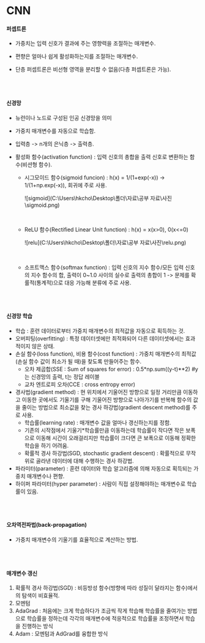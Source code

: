 # CNN

#### 퍼셉트론

* 가중치는 입력 신호가 결과에 주는 영향력을 조절하는 매개변수.

* 편향은 얼마나 쉽게 활성화하는지를 조절하는 매개변수.

* 단층 퍼셉트론은 비선형 영역을 분리할 수 없음(다층 퍼셉트론은 가능).

<br>

<br>

#### 신경망

* 뉴런이나 노드로 구성된 인공 신경망을 의미

* 가중치 매개변수를 자동으로 학습함.

* 입력층 -> n개의 은닉층 -> 출력층.

* 활성화 함수(activation function) : 입력 신호의 총합을 출력 신호로 변환하는 함수(비션형 함수).
  * 시그모이드 함수(sigmoid funcion) : h(x) = 1/(1+exp(-x)) -> 1/(1+np.exp(-x)), 회귀에 주로 사용.
  
    ![sigmoid](C:\Users\hkcho\Desktop\폴더\자료\공부 자료\사진\sigmoid.png)
  
    <br>
  
  * ReLU 함수(Rectified Linear Unit function) : h(x) = x(x>0), 0(x<=0)
  
    ![relu](C:\Users\hkcho\Desktop\폴더\자료\공부 자료\사진\relu.png)
  
    <br>
  
  * 소프트맥스 함수(softmax function) : 입력 신호의 지수 함수/모든 입력 신호의 지수 함수의 합, 출력이 0~1.0 사이의 실수로 출력의 총합이 1 -> 문제를 확률적(통계적)으로 대응 가능해 분류에 주로 사용.

<br><br>

#### 신경망 학습

* 학습 : 훈련 데이터로부터 가중치 매개변수의 최적값을 자동으로 획득하는 것.
* 오버피팅(overfitting) : 특정 데이터셋에만 최적화되어 다른 데이터셋에서는 효과적이지 않은 상태.
* 손실 함수(loss function), 비용 함수(cost function) : 가중치 매개변수의 최적값(손실 함수 값이 최소가 될 때)을 찾도록 만들어주는 함수.
  * 오차 제곱합(SSE : Sum of squares for error) : 0.5*np.sum((y-t)**2)     #y는 신경망의 출력, t는 정답 레이블
  * 교차 엔트로피 오차(CCE : cross entropy error)
* 경사법(gradient method) : 현 위치에서 기울어진 방향으로 일정 거리만큼 이동하고 이동한 곳에서도 기울기를 구해 기울어진 방향으로 나아가기를 반복해 함수의 값을 줄이는 방법으로 최소값을 찾는 경사 하강법(gradient descent method)를 주로 사용.
  * 학습률(learning rate) : 매개변수 값을 얼마나 갱신하는지를 정함.
  * 기존의 시작점에서 기울기*학습률만큼 이동하는데 학습률이 작다면 작은 보폭으로 이동해 시간이 오래걸리지만 학습률이 크다면 큰 보폭으로 이동해 정확한 학습을 하기 어려움.
  * 확률적 경사 하강법(SGD, stochastic gradient descent) : 확률적으로 무작위로 골라낸 데이터에 대해 수행하는 경사 하강법.
* 파라미터(parameter) : 훈련 데이터와 학습 알고리즘에 의해 자동으로 획득되는 가중치 매개변수나 편향.
* 하이퍼 파라미터(hyper parameter) : 사람이 직접 설정해야하는 매개변수로 학습률이 있음.

<br>

<br>

#### 오차역전파법(back-propagation)

* 가중치 매개변수의 기울기를 효율적으로 계산하는 방법.

<br>

<br>

#### 매개변수 갱신

1. 확률적 경사 하강법(SGD) : 비등방성 함수(방향에 따라 성질이 달라지는 함수)에서의 탐색이 비효율적.
2. 모멘텀
3. AdaGrad : 처음에는 크게 학습하다가 조금씩 작게 학습해 학습률을 줄여가는 방법으로 학습률을 정하는데 각각의 매개변수에 적응적으로 학습률을 조정하면서 학습을 진행하는 방식
4. Adam : 모멘텀과 AdGrad를 융합한 방식
